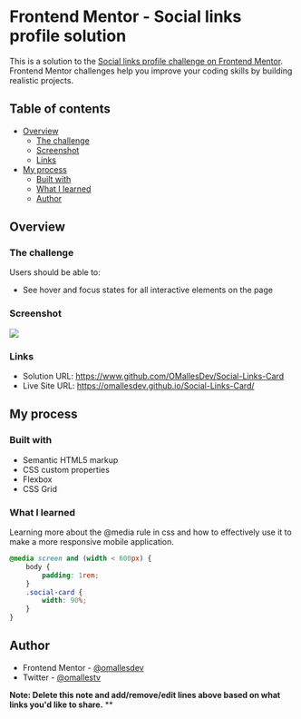 # Frontend Mentor - Social links profile solution

This is a solution to the [Social links profile challenge on Frontend Mentor](https://www.frontendmentor.io/challenges/social-links-profile-UG32l9m6dQ). Frontend Mentor challenges help you improve your coding skills by building realistic projects. 

## Table of contents

- [Overview](#overview)
  - [The challenge](#the-challenge)
  - [Screenshot](#screenshot)
  - [Links](#links)
- [My process](#my-process)
  - [Built with](#built-with)
  - [What I learned](#what-i-learned)
  - [Author](#author)

## Overview

### The challenge

Users should be able to:

- See hover and focus states for all interactive elements on the page

### Screenshot

![](./screenshot.jpg)

### Links

- Solution URL: https://www.github.com/OMallesDev/Social-Links-Card
- Live Site URL: https://omallesdev.github.io/Social-Links-Card/ 

## My process

### Built with

- Semantic HTML5 markup
- CSS custom properties
- Flexbox
- CSS Grid

### What I learned
Learning more about the @media rule in css and how to effectively use it to make a more responsive mobile application.

```css
@media screen and (width < 600px) {
    body {
        padding: 1rem;
    }
    .social-card {
        width: 90%;
    }
}
```

## Author

- Frontend Mentor - [@omallesdev](https://www.frontendmentor.io/profile/omallesdev)
- Twitter - [@omallestv](https://www.twitter.com/omallestv)

**Note: Delete this note and add/remove/edit lines above based on what links you'd like to share.**
**
